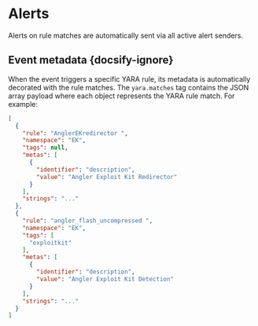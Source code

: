 # Alerts

Alerts on rule matches are automatically sent via all active alert senders.

##  Event metadata {docsify-ignore}

When the event triggers a specific YARA rule, its metadata is automatically decorated with the rule matches. 
The `yara.matches` tag contains the JSON array payload where each object represents the YARA rule match. For example:

```json
[
  {
    "rule": "AnglerEKredirector ",
    "namespace": "EK",
    "tags": null,
    "metas": [
      {
        "identifier": "description",
        "value": "Angler Exploit Kit Redirector"
      }
    ],
    "strings": "..."
  },
  {
    "rule": "angler_flash_uncompressed ",
    "namespace": "EK",
    "tags": [
      "exploitkit"
    ],
    "metas": [
      {
        "identifier": "description",
        "value": "Angler Exploit Kit Detection"
      }
    ],
    "strings": "..."
  }
]
```
